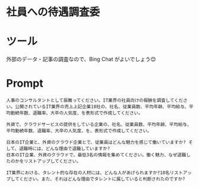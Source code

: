# 社員への待遇調査委

# ツール

外部のデータ・記事の調査なので、Bing Chat がよいでしょう😊

# Prompt

```text
人事のコンサルタントとして振舞ってください。IT業界の社員向けの報酬を調査してください。公開されているIT業界の売上上記企業10社の、社名、従業員数、平均年齢、平均給与、平均勤続年数、退職率、大卒の人気度、を表形式で作成してください。
```

```text
外資で、クラウドサービスの提供をしている企業の、社名、従業員数、平均年齢、平均給与、平均勤続年数、退職率、大卒の人気度、を、表形式で作成してください。
```

```text
日本のIT企業と、外資のクラウド企業とで、従業員はどんな魅力を感じて働いていますか? そして、退職時には、どんな理由で退職していますか?
日本のIT企業、外資のクラウドで、最低3名の情報を集めてください。働く魅力、なぜ退職したのかをリストアップしてください。
```

```text
IT業界における、タレント的な存在の人材には、どんな人があげられますか?10名リストアップしてください。また、それはどんな理由でタレントに属していると判断されたのですか?
```